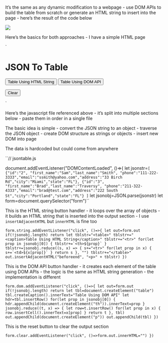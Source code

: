 It’s the same as any dynamic modification to a webpage - use DOM APIs to build the table from scratch or generate an HTML string to insert into the page - here’s the result of the code below

![](https://global.discourse-cdn.com/freecodecamp/original/3X/7/8/78796856d564a2bac44d715ee7db1de14d1ba3a5.png)

Here’s the basics for both approaches - I have a simple HTML page

`<!doctype html>
<!-- jsontable.html -->
<head>
<title>JSON To Table</title>
<style> table,td,th {
 border:solid 1px;
 border-collapse:collapse;
} </style>
</head>
<body>
<h1>JSON To Table</h1>
<p><form>
  <button name=string type=button>Table Using HTML String</button>
  <button name=dom type=button>Table Using DOM API</button>
  <p><button name=clear type=button>Clear</button>
  <p><output name=out></output>
</form>
<script src=jsontable.js></script>
</body>
</html>`

Here’s the javascript file referenced above - it’s split into multiple sections below - paste them in order in a single file

The basic idea is simple - convert the JSON string to an object - traverse the JSON object - create DOM structure as strings or objects - insert new DOM into page

The data is hardcoded but could come from anywhere

``// jsontable.js

document.addEventListener("DOMContentLoaded", ()=>{
  let jsonstr=`[
    {"id":"2", "first_name":"Sam","last_name":"Smith", "phone":"111-222-3333","email":"ssmith@yahoo.com","address":"33 Birch Rd","city":"Miami","state":"FL"},
    {"id":"3", "first_name":"Brad","last_name":"Traversy", "phone":"211-322-4333","email":"brad@test.com","address":"222 South St","city":"Portland","state":"FL"}
  ]`
  let jsonobj=JSON.parse(jsonstr)
  let form=document.querySelector("form")``

This is the HTML string button handler - it loops over the array of objects - it builds an HTML string that is inserted into the output section - I use `insertAdjacentHTML` but `innerHTML` is fine too

 ``form.string.addEventListener("click", ()=>{
    let out=form.out
    if(!jsonobj.length)
      return
    let tblstr="<table>"
    tblstr+="<caption>Table Using HTML String</caption>"
    tblstr+="<tr>"
    for(let prop in jsonobj[0]) {
      tblstr+=`<th>${prop}`
    }
    tblstr+=jsonobj.reduce((s, x) => {
      s+="<tr>"
      for(let prop in x) {
        s+=`<td>${x[prop]}`
      }
      return s
    }, "")
    tblstr+="</table>"
    out.insertAdjacentHTML("beforeend", "<p>" + tblstr)
  })``

This is the DOM API button handler - it creates each element of the table using DOM APIs - the logic is the same as HTML string generation - the implementation is different

 `form.dom.addEventListener("click", ()=>{
    let out=form.out
    if(!jsonobj.length)
      return
    let tbl=document.createElement("table")
    tbl.createCaption().innerText="Table Using DOM API"
    let hdr=tbl.insertRow()
    for(let prop in jsonobj[0]) {
      hdr.appendChild(document.createElement("th")).innerText=prop
    }
    jsonobj.reduce((t, x) => {
      let row=t.insertRow()
      for(let prop in x) {
        row.insertCell().innerText=x[prop]
      }
      return t
    }, tbl)
    out.appendChild(document.createElement("p"))
    out.appendChild(tbl)
  })`

This is the reset button to clear the output section

 `form.clear.addEventListener("click", ()=>form.out.innerHTML="")
})`
